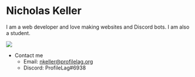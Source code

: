 # Nicholas Keller
I am a web developer and love making websites and Discord bots. I am also a student.

<img align="center" src="https://github-readme-stats.vercel.app/api?username=ProfileLag"/>

* Contact me
    * Email: nkeller@profilelag.org
    * Discord: ProfileLag#6938
